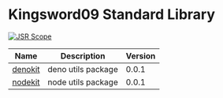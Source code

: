# Kingsword09 Standard Library

[![JSR Scope](https://jsr.io/badges/@kingsword09)](https://jsr.io/@kingsword09)

| Name                          | Description        | Version |
| ----------------------------- | ------------------ | ------- |
| [denokit](./packages/denokit) | deno utils package | 0.0.1   |
| [nodekit](./packages/nodekit) | node utils package | 0.0.1   |

